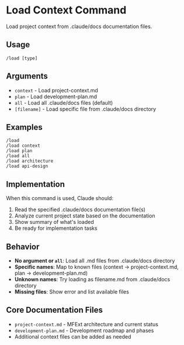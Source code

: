 # Load Context Command

Load project context from .claude/docs documentation files.

## Usage

```
/load [type]
```

## Arguments

- `context` - Load project-context.md 
- `plan` - Load development-plan.md
- `all` - Load all .claude/docs files (default)
- `[filename]` - Load specific file from .claude/docs directory

## Examples

```
/load
/load context  
/load plan
/load all
/load architecture
/load api-design
```

## Implementation

When this command is used, Claude should:

1. Read the specified .claude/docs documentation file(s)
2. Analyze current project state based on the documentation
3. Show summary of what's loaded
4. Be ready for implementation tasks

## Behavior

- **No argument or `all`**: Load all .md files from .claude/docs directory
- **Specific names**: Map to known files (context → project-context.md, plan → development-plan.md)
- **Unknown names**: Try loading as filename.md from .claude/docs directory
- **Missing files**: Show error and list available files

## Core Documentation Files

- `project-context.md` - MFExt architecture and current status
- `development-plan.md` - Development roadmap and phases
- Additional context files can be added as needed
